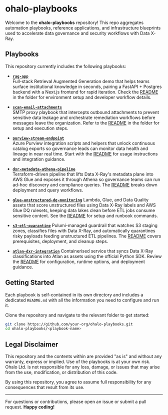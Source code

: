 # ohalo-playbooks

Welcome to the **ohalo-playbooks** repository! This repo aggregates automation playbooks, reference applications, and infrastructure blueprints used to accelerate data governance and security workflows with Data X-Ray.

## Playbooks

This repository currently includes the following playbooks:

- **[`rag-app`](./rag-app/)**  
  Full-stack Retrieval Augmented Generation demo that helps teams surface institutional knowledge in seconds, pairing a FastAPI + Postgres backend with a Next.js frontend for rapid iteration. Check the [README](./rag-app/README.md) in the folder for environment setup and developer workflow details.

- **[`scan-email-attachments`](./scan-email-attachments/)**  
  SMTP proxy playbook that intercepts outbound attachments to prevent sensitive data leakage and orchestrate remediation workflows before messages leave the organization. Refer to the [README](./scan-email-attachments/README.md) in the folder for setup and execution steps.

- **[`purview-stream-endpoint`](./purview-stream-endpoint/)**  
  Azure Purview integration scripts and helpers that unlock continuous catalog exports so governance leads can monitor data health and lineage in near real time. Start with the [README](./purview-stream-endpoint/README.md) for usage instructions and integration guidance.

- **[`dxr-metadata-athena-pipeline`](./dxr-metadata-athena-pipeline/)**  
  Terraform-driven pipeline that lifts Data X-Ray's metadata plane into AWS Glue and exposes it through Athena so governance teams can run ad-hoc discovery and compliance queries. The [README](./dxr-metadata-athena-pipeline/README.md) breaks down deployment and query workflows.

- **[`glue-unstructured-dq-monitoring`](./glue-unstructured-dq-monitoring/)**
  Lambda, Glue, and Data Quality assets that score unstructured files using Data X-Ray labels and AWS Glue DQ rulesets, keeping data lakes clean before ETL jobs consume sensitive content. See the [README](./glue-unstructured-dq-monitoring/README.md) for setup and runbook commands.

- **[`s3-etl-quarantine`](./s3-etl-quarantine/)**
  Pulumi-managed guardrail that watches S3 staging zones, classifies files with Data X-Ray, and automatically quarantines risky payloads feeding unstructured ETL pipelines. The [README](./s3-etl-quarantine/README.md) covers prerequisites, deployment, and cleanup steps.

- **[`atlan-dxr-integration`](./atlan-dxr-integration/)**
  Containerised service that syncs Data X-Ray classifications into Atlan as assets using the official Python SDK. Review the [README](./atlan-dxr-integration/README.md) for configuration, runtime options, and deployment guidance.

## Getting Started

Each playbook is self-contained in its own directory and includes a dedicated `README.md` with all the information you need to configure and run it.

Clone the repository and navigate to the relevant folder to get started:

```bash
git clone https://github.com/your-org/ohalo-playbooks.git
cd ohalo-playbooks/<playbook-name>
```

## Legal Disclaimer
This repository and the contents within are provided "as is" and without any warranty, express or implied. Use of the playbooks is at your own risk. Ohalo Ltd. is not responsible for any loss, damage, or issues that may arise from the use, modification, or distribution of this code.

By using this repository, you agree to assume full responsibility for any consequences that result from its use.

---

For questions or contributions, please open an issue or submit a pull request.
**Happy coding!**

